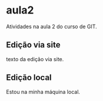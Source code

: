 # aula2
Atividades na aula 2 do curso de GIT.

## Edição via site
texto da edição via site.

## Edição local
Estou na minha máquina local.